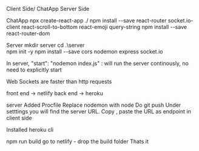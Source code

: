 Client Side/ ChatApp
Server Side

ChatApp
npx create-react-app ./
npm install --save react-router socket.io-client react-scroll-to-bottom react-emoji query-string
npm install --save react-router-dom



Server
mkdir server
cd .\server\
npm init -y
npm install --save cors nodemon express socket.io




In server, "start": "nodemon index.js" : will run the server continously, no need to explicitly start

Web Sockets are faster than http requests

front end -> netlify
back end -> heroku

server
Added Procfile
Replace nodemon with node
Do git push 
Under setttings you will find the server URL.
Copy , paste the URL as endpoint in client side

Installed heroku cli

npm run build
go to netlify - drop the build folder
Thats it